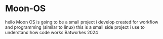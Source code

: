 # Moon-OS
hello Moon OS is going to be a small project i develop created for workflow and programming (similar to linux)
this is a small side project i use to understand how code works
Batworkes 2024
